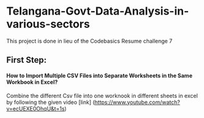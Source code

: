 # Telangana-Govt-Data-Analysis-in-various-sectors
This project is done in lieu of the Codebasics Resume challenge 7

## First Step:
#### How to Import Multiple CSV Files into Separate Worksheets in the Same Workbook in Excel?
Combine the different Csv file into one worknook in different sheets in excel by following the given video [link] (https://www.youtube.com/watch?v=ecUEXE0OhqU&t=1s)
